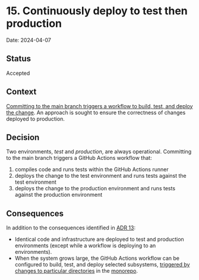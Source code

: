 # 15. Continuously deploy to test then production

Date: 2024-04-07

## Status

Accepted

## Context

[Committing to the main branch triggers a workflow to build, test, and deploy the change][adr-0013].
An approach is sought to ensure the correctness of changes deployed to production. 

## Decision

Two environments, _test_ and _production_, are always operational.
Committing to the main branch triggers a GitHub Actions workflow that:
1. compiles code and runs tests within the GitHub Actions runner
2. deploys the change to the test environment and runs tests against the test environment
3. deploys the change to the production environment and runs tests against the production environment

## Consequences

In addition to the consequences identified in [ADR 13][adr-0013]:
* Identical code and infrastructure are deployed to test and production environments (except while a workflow is deploying to an environments).
* When the system grows large, the GitHub Actions workflow can be configured to build, test, and deploy selected subsystems, [triggered by changes to particular directories][github-actions-on-push-paths] in the [monorepo][adr-0014].

[adr-0013]: ./0013-adopt-trunk-based-development.md
[adr-0014]: ./0014-store-in-house-sources-in-a-monorepo.md
[github-actions-on-push-paths]: https://docs.github.com/en/actions/using-workflows/events-that-trigger-workflows#running-your-workflow-only-when-a-push-affects-specific-files